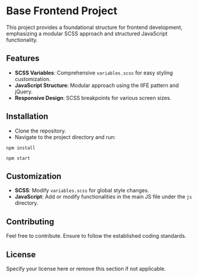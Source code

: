 
# Base Frontend Project

This project provides a foundational structure for frontend development, emphasizing a modular SCSS approach and structured JavaScript functionality.

## Features

- **SCSS Variables**: Comprehensive `variables.scss` for easy styling customization.
- **JavaScript Structure**: Modular approach using the IIFE pattern and jQuery.
- **Responsive Design**: SCSS breakpoints for various screen sizes.

## Installation

- Clone the repository.
- Navigate to the project directory and run:


```
npm install
```
```
npm start
```

## Customization

- **SCSS**: Modify `variables.scss` for global style changes.
- **JavaScript**: Add or modify functionalities in the main JS file under the `js` directory.

## Contributing

Feel free to contribute. Ensure to follow the established coding standards.

## License

Specify your license here or remove this section if not applicable.